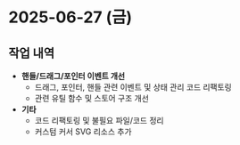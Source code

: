 # 2025-06-27 (금)

## 작업 내역

- **핸들/드래그/포인터 이벤트 개선**
  - 드래그, 포인터, 핸들 관련 이벤트 및 상태 관리 코드 리팩토링
  - 관련 유틸 함수 및 스토어 구조 개선
- **기타**
  - 코드 리팩토링 및 불필요 파일/코드 정리
  - 커스텀 커서 SVG 리소스 추가
